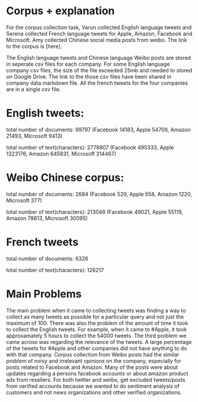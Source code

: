 # Corpus + explanation

For the corpus collection task, Varun collected English language tweets and Serena collected French language tweets for Apple, Amazon, Facebook and Microsoft. Amy collected Chinese social media posts from weibo. The link to the corpus is [here]. 

The English language tweets and Chinese language Weibo posts are stored in seperate csv files for each company. For some English language company csv files, the size of the file exceeded 25mb and needed to stored on Google Drive. The link to the those csv files have been shared in company data markdown file. All the french tweets for the four companies are in a single csv file. 

# English tweets:

total number of documents: 99797 (Facebook 14183, Apple 54708, Amazon 21493, Microsoft 9413)

total number of text(characters): 2778807 (Facebook 495333, Apple 1323176, Amazon 645831, Microsoft 314467)

# Weibo Chinese corpus:

total number of documents: 2684 (Facebook 529, Apple 558, Amazon 1220, Microsoft 377)

total number of text(characters): 213048 (Facebook 49021, Apple 55119, Amazon 78813, Microsoft 30095)

# French tweets

total number of documents: 6326

total number of text(characters): 126217

# Main Problems

The main problem when it came to collecting tweets was finding a way to collect as many tweets as possible for a particular query and not just the maximum of 100. There was also the problem of the amount of time it took to collect the English tweets. For example, when it came to #Apple, it took approxamately 5 hours to collect the 54000 tweets. The third problem we came across was regarding the relevance of the tweets. A large percentage of the tweets for #Apple and other companies did not have anything to do with that company. Corpus collection from Weibo posts had the similar problem of noisy and irrelevant opinions on the company, especially for posts related to Facebook and Amazon. Many of the posts were about updates regarding a persons facebook accounts or about amazon product ads from resellers. For both twitter and weibo, get excluded tweets/posts from verified accounts because we wanted to do sentiment analysis of customers and not news organizations and other verified organizations.

